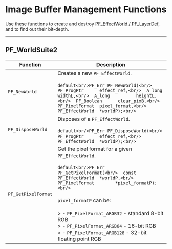 # Image Buffer Management Functions

Use these functions to create and destroy [PF_EffectWorld / PF_LayerDef](../effect-basics/PF_EffectWorld.md), and to find out their bit-depth.

---

## PF_WorldSuite2

| **Function**        | **Description**                                                                                                                                                                                                                                                                                                                                                                                     |
|---------------------|-----------------------------------------------------------------------------------------------------------------------------------------------------------------------------------------------------------------------------------------------------------------------------------------------------------------------------------------------------------------------------------------------------|
| `PF_NewWorld`       | Creates a new `PF_EffectWorld`.<br/><br/>```default<br/>PF_Err PF_NewWorld(<br/>  PF_ProgPtr      effect_ref,<br/>  A_long          widthL,<br/>  A_long          heightL,<br/>  PF_Boolean      clear_pixB,<br/>  PF_PixelFormat  pixel_format,<br/>  PF_EffectWorld  *worldP);<br/>```                                                                                                            |
| `PF_DisposeWorld`   | Disposes of a `PF_EffectWorld`.<br/><br/>```default<br/>PF_Err PF_DisposeWorld(<br/>  PF_ProgPtr      effect_ref,<br/>  PF_EffectWorld  *worldP);<br/>```                                                                                                                                                                                                                                           |
| `PF_GetPixelFormat` | Get the pixel format for a given `PF_EffectWorld`.<br/><br/>```default<br/>PF_Err PF_GetPixelFormat(<br/>  const PF_EffectWorld  *worldP,<br/>  PF_PixelFormat        *pixel_formatP);<br/>```<br/><br/>`pixel_formatP` can be:<br/><br/>> - `PF_PixelFormat_ARGB32` - standard 8-bit RGB<br/>> - `PF_PixelFormat_ARGB64` - 16-bit RGB<br/>> - `PF_PixelFormat_ARGB128` - 32-bit floating point RGB |
